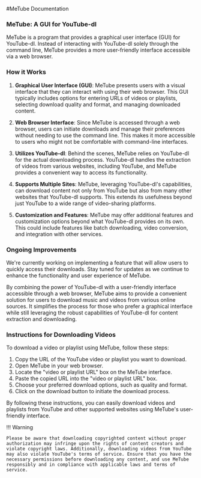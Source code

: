 #MeTube Documentation

### MeTube: A GUI for YouTube-dl

MeTube is a program that provides a graphical user interface (GUI) for YouTube-dl. Instead of interacting with YouTube-dl solely through the command line, MeTube provides a more user-friendly interface accessible via a web browser.

### How it Works

1. **Graphical User Interface (GUI)**: MeTube presents users with a visual interface that they can interact with using their web browser. This GUI typically includes options for entering URLs of videos or playlists, selecting download quality and format, and managing downloaded content.

2. **Web Browser Interface**: Since MeTube is accessed through a web browser, users can initiate downloads and manage their preferences without needing to use the command line. This makes it more accessible to users who might not be comfortable with command-line interfaces.

3. **Utilizes YouTube-dl**: Behind the scenes, MeTube relies on YouTube-dl for the actual downloading process. YouTube-dl handles the extraction of videos from various websites, including YouTube, and MeTube provides a convenient way to access its functionality.

4. **Supports Multiple Sites**: MeTube, leveraging YouTube-dl's capabilities, can download content not only from YouTube but also from many other websites that YouTube-dl supports. This extends its usefulness beyond just YouTube to a wide range of video-sharing platforms.

5. **Customization and Features**: MeTube may offer additional features and customization options beyond what YouTube-dl provides on its own. This could include features like batch downloading, video conversion, and integration with other services.

### Ongoing Improvements

We're currently working on implementing a feature that will allow users to quickly access their downloads. Stay tuned for updates as we continue to enhance the functionality and user experience of MeTube.

By combining the power of YouTube-dl with a user-friendly interface accessible through a web browser, MeTube aims to provide a convenient solution for users to download music and videos from various online sources. It simplifies the process for those who prefer a graphical interface while still leveraging the robust capabilities of YouTube-dl for content extraction and downloading.

### Instructions for Downloading Videos

To download a video or playlist using MeTube, follow these steps:

1. Copy the URL of the YouTube video or playlist you want to download.
2. Open MeTube in your web browser.
3. Locate the "video or playlist URL" box on the MeTube interface.
4. Paste the copied URL into the "video or playlist URL" box.
5. Choose your preferred download options, such as quality and format.
6. Click on the download button to initiate the download process.

By following these instructions, you can easily download videos and playlists from YouTube and other supported websites using MeTube's user-friendly interface.

!!! Warning 
	
	Please be aware that downloading copyrighted content without proper authorization may infringe upon the rights of content creators and violate copyright laws. Additionally, downloading videos from YouTube may also violate YouTube's terms of service. Ensure that you have the necessary permissions before downloading any content, and use MeTube responsibly and in compliance with applicable laws and terms of service.
